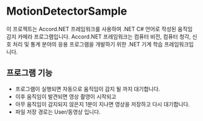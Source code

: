 # MotionDetectorSample

이 프로젝트는 Accord.NET 프레임워크를 사용하여 .NET C# 언어로 작성된 움직임 감지 카메라 프로그램입니다. Accord.NET 프레임워크는 컴퓨터 비전, 컴퓨터 청각, 신호 처리 및 통계 분야의 응용 프로그램을 개발하기 위한 .NET 기계 학습 프레임워크입니다.

## 프로그램 기능

- 프로그램이 실행되면 자동으로 움직임이 감지 될 까지 대기합니다.
- 이후 움직임이 발견되면 영상 촬영이 시작되고
- 아무 움직임이 감지되지 않은지 1분이 지나면 영상을 저장하고 다시 대기합니다.
- 파일 저장 경로는 User/동영상 입니다.

